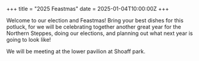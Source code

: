 +++
title = "2025 Feastmas"
date = 2025-01-04T10:00:00Z
+++

Welcome to our election and Feastmas! Bring your best dishes for this potluck, for we will be celebrating together another great year for the Northern Steppes, doing our elections, and planning out what next year is going to look like!

We will be meeting at the lower pavilion at Shoaff park.